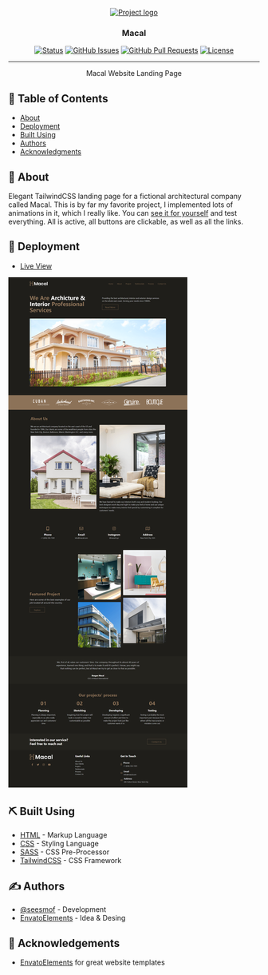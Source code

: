 <p align="center">
  <a href="" rel="noopener">
 <img src="https://ngetemplates.com/macal/img/logo.png" alt="Project logo"></a>
</p>

<h3 align="center">Macal</h3>

<div align="center">

[![Status](https://img.shields.io/badge/status-active-success.svg)]()
[![GitHub Issues](https://img.shields.io/github/issues/seesmof/The-Documentation-Compendium.svg)](https://github.com/seesmof/macal/issues)
[![GitHub Pull Requests](https://img.shields.io/github/issues-pr/seesmof/The-Documentation-Compendium.svg)](https://github.com/seesmof/macal/pulls)
[![License](https://img.shields.io/badge/license-MIT-blue.svg)](./LICENSE)

</div>

---

<p align="center"> Macal Website Landing Page
    <br>
</p>

## 📝 Table of Contents

- [About](#about)
- [Deployment](#deployment)
- [Built Using](#built_using)
- [Authors](#authors)
- [Acknowledgments](#acknowledgement)

## 🧐 About <a name = "about"></a>

Elegant TailwindCSS landing page for a fictional architectural company called Macal. This is by far my favorite project, I implemented lots of animations in it, which I really like. You can [see it for yourself](https://seesmof.github.io/macal/) and test everything. All is active, all buttons are clickable, as well as all the links.

## 🚀 Deployment <a name = "deployment"></a>

- [Live View](https://seesmof.github.io/macal/)

![Website Page](./images/Macal-seesmof.png)

## ⛏️ Built Using <a name = "built_using"></a>

- [HTML](https://www.w3.org/html/) - Markup Language
- [CSS](https://www.w3schools.com/css/) - Styling Language
- [SASS](https://sass-lang.com/) - CSS Pre-Processor
- [TailwindCSS](https://tailwindcss.com/) - CSS Framework

## ✍️ Authors <a name = "authors"></a>

- [@seesmof](https://github.com/seesmof) - Development
- [EnvatoElements](https://elements.envato.com/) - Idea & Desing

## 🎉 Acknowledgements <a name = "acknowledgement"></a>

- [EnvatoElements](https://elements.envato.com/) for great website templates
